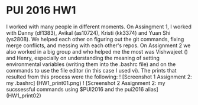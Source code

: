 # PUI 2016 HW1
I worked with many people in different moments. 
On Assingment 1, I worked with Danny (df1383), Avikal (as10724), Kristi (kk3374) and Yuan Shi (ys2808). We helped each other on figuring out the git commands, fixing merge conflicts, and messing with each other's repos.
On Assignment 2 we also worked in a big group and who helped me the most was Vishwajeet () and Henry, especially on understanding the meaning of setting environmental variables (writing them into the .bashrc file) and on the commands to use the file editor (in this case I used vi).
The prints that resulted from this process were the following:
! [Screenshot 1 Assignment 2: my .bashrc] (HW1_print01.png)
! [Screenshot 2 Assignment 2: my sucssessful commands using $PUI2016 and the pui2016 alias] (HW1_print02)


